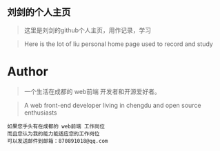 
## 刘剑的个人主页 ##

> 这里是刘剑的github个人主页，用作记录，学习
    
> Here is the lot of liu personal home page
	used to record and study    
    

# Author #



> 一个生活在成都的 web前端 开发者和开源爱好者。

> A web front-end developer living in chengdu and open source enthusiasts



    如果您手头有在成都的 web前端 工作岗位
    而且您认为我的能力能适应您的工作岗位
	可以发送邮件到邮箱：870891018@qq.com